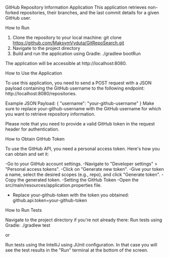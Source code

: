 GitHub Repository Information Application
This application retrieves non-forked repositories, their branches, and the last commit details for a given GitHub user.


How to Run


1) Clone the repository to your local machine:
   git clone https://github.com/MaksymVyduta/GitRepoSearch.git
2) Navigate to the project directory
3) Build and run the application using Gradle:
   ./gradlew bootRun

The application will be accessible at http://localhost:8080.


How to Use the Application


To use this application, you need to send a POST request with a JSON payload containing the GitHub username to the following endpoint: http://localhost:8080/repositories.

Example JSON Payload:
{
"username": "your-github-username"
}
Make sure to replace your-github-username with the GitHub username for which you want to retrieve repository information.

Please note that you need to provide a valid GitHub token in the request header for authentication.


How to Obtain GitHub Token

To use the GitHub API, you need a personal access token. Here's how you can obtain and set it:

-Go to your GitHub account settings.
-Navigate to "Developer settings" > "Personal access tokens".
-Click on "Generate new token".
-Give your token a name, select the desired scopes (e.g., repo), and click "Generate token".
-Copy the generated token.
-Setting the GitHub Token
-Open the src/main/resources/application.properties file.
- Replace your-github-token with the token you obtained:
   github.api.token=your-github-token

How to Run Tests

Navigate to the project directory if you're not already there:
Run tests using Gradle:
./gradlew test

or

Run tests using the IntelliJ using JUnit configuration. In that case you will see the test results in the "Run" terminal at the bottom of the screen.


